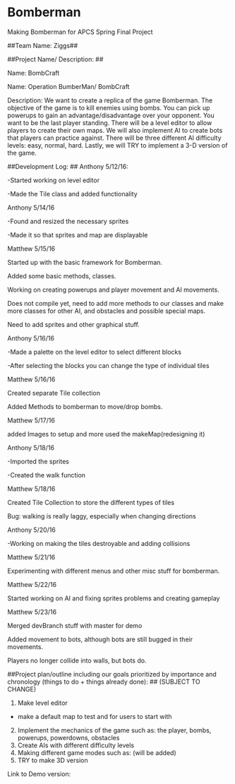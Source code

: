 # Bomberman #
Making Bomberman for APCS Spring Final Project

##Team Name: Ziggs##

##Project Name/ Description: ##

Name: BombCraft

Name: Operation BumberMan/ BombCraft

Description: We want to create a replica of the game Bomberman. The objective of the game
is to kill enemies using bombs. You can pick up powerups to gain an advantage/disadvantage 
over your opponent. You want to be the last player standing. There will be a level editor 
to allow players to create their own maps. We will also implement AI to create bots that players
can practice against. There will be three different AI difficulty levels: easy, normal, hard. 
Lastly, we will TRY to implement a 3-D version of the game. 

##Development Log: ##
Anthony 5/12/16:

-Started working on level editor

-Made the Tile class and added functionality

Anthony 5/14/16

-Found and resized the necessary sprites

-Made it so that sprites and map are displayable

Matthew 5/15/16
 
Started up with the basic framework for Bomberman. 

Added some basic methods, classes. 

Working on creating powerups and player movement and AI movements.

Does not compile yet, need to add more methods to our classes and make more classes for other AI, and obstacles and possible special maps.

Need to add sprites and other graphical stuff.

Anthony 5/16/16

-Made a palette on the level editor to select different blocks

-After selecting the blocks you can change the type of individual tiles

Matthew 5/16/16

Created separate Tile collection

Added Methods to bomberman to move/drop bombs.

Matthew 5/17/16

added Images to setup and more used the makeMap(redesigning it)

Anthony 5/18/16

-Imported the sprites

-Created the walk function

Matthew 5/18/16

Created Tile Collection to store the different types of tiles

Bug: walking is really laggy, especially when changing directions

Anthony 5/20/16

-Working on making the tiles destroyable and adding collisions

Matthew 5/21/16

Experimenting with different menus and other misc stuff for bomberman.

Matthew 5/22/16

Started working on AI and fixing sprites problems and creating gameplay

Matthew 5/23/16

Merged devBranch stuff with master for demo

Added movement to bots, although bots are still bugged in their movements.

Players no longer collide into walls, but bots do.

##Project plan/outline including our goals prioritized by importance and chronology (things to do + things already done): ##
(SUBJECT TO CHANGE)

1. Make level editor
- make a default map to test and for users to start with
2. Implement the mechanics of the game such as: the player, bombs, powerups, powerdowns, obstacles
3. Create AIs with different difficulty levels
4. Making different game modes such as: (will be added)
5. TRY to make 3D version


Link to Demo version:
